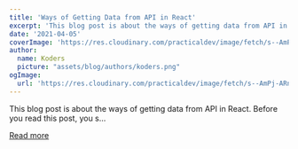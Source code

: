 ```yaml
---
title: 'Ways of Getting Data from API in React'
excerpt: 'This blog post is about the ways of getting data from API in React.  Before you read this post, you s...'
date: '2021-04-05'
coverImage: 'https://res.cloudinary.com/practicaldev/image/fetch/s--AmPj-ARn--/c_imagga_scale,f_auto,fl_progressive,h_420,q_auto,w_1000/https://dev-to-uploads.s3.amazonaws.com/uploads/articles/kbx2euqemseqvyrdoesm.jpeg'
author:
  name: Koders
  picture: "assets/blog/authors/koders.png"
ogImage:
  url: 'https://res.cloudinary.com/practicaldev/image/fetch/s--AmPj-ARn--/c_imagga_scale,f_auto,fl_progressive,h_420,q_auto,w_1000/https://dev-to-uploads.s3.amazonaws.com/uploads/articles/kbx2euqemseqvyrdoesm.jpeg'
---
```


This blog post is about the ways of getting data from API in React.  Before you read this post, you s...

[Read more](https://dev.to/olenadrugalya/ways-of-getting-data-from-api-in-react-2kpf)
